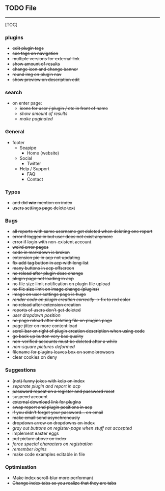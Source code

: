 ## TODO File

-----

[TOC]


### plugins
* ~~edit plugin tags~~
* ~~see tags on navigation~~
* ~~multiple versions for external link~~
* ~~show amount of results~~
* ~~change icon and change banner~~
* ~~round img on plugin nav~~
* ~~show preview on description edit~~

### search
* on enter page:
    * ~~icons for user / plugin / etc in front of name~~
    * *show amount of results*
    * *make paginated*

### General
* footer
    * Seapipe
        * Home (website)
    * Social
        * Twitter
    * Help / Support
        * FAQ
        * Contact
    

### Typos
* ~~and did **wie** mention on index~~
* ~~users settings page delete text~~

### Bugs
* ~~all reports with same username get deleted when deleting one report~~
* ~~error if logged in but user does not exist anymore~~
* ~~error if login with non-existent account~~
* ~~weird error pages~~
* ~~code in markdown is broken~~
* ~~extension pic in acp not updating~~
* ~~fix add tag button in acp with long list~~
* ~~many buttons in acp offscreen~~
* ~~no reload after plugin desc change~~
* ~~plugin page not loading in acp~~
* ~~no file size limit notification on plugin file upload~~
* ~~no file size limit on image change (plugins)~~
* ~~image on user settings page is huge~~
* ~~*render code on plugin creation correctly* -> fix to red color~~
* ~~no reload after extension creation~~
* ~~reports of users don't get deleted~~
* *user dropdown position*
* ~~no page reload after deleting file on plugins page~~
* ~~page jitter on more content load~~
* ~~scroll bar on right of plugin creation description when using code~~
* ~~go back up button very bad quality~~
* ~~non-verified accounts must be deleted after a while~~
* *non-square pictures deformed*
* ~~filename for plugins leaves box on some browsers~~
* clear cookies on deny


### Suggestions
* ~~(not) funny jokes with kelp on index~~
* *separate plugin and report in acp*
* ~~password repeat on a register and password reset~~
* ~~suspend account~~
* ~~external download link for plugins~~
* ~~swap report and plugin positions in acp~~
* ~~if you didn't forget your password... on email~~
* ~~make email send asynchronously~~
* ~~dropdown arrow on dropdowns on index~~
* *gray out buttons on register-page when stuff not accepted*
* implement easter eggs
* ~~put picture above on index~~
* *force special characters on registration*
* *remember logins*
* make code examples editable in file


### Optimisation
* ~~Make index scroll-blur more performant~~
* ~~Change index tabs so you realize that they are tabs~~